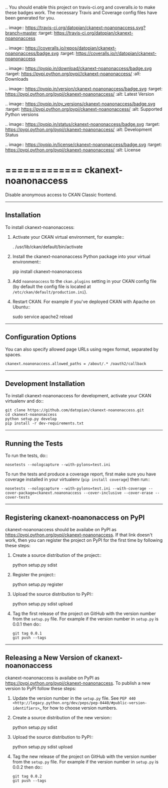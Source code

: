 .. You should enable this project on travis-ci.org and coveralls.io to make
   these badges work. The necessary Travis and Coverage config files have been
   generated for you.

.. image:: https://travis-ci.org/datopian/ckanext-noanonaccess.svg?branch=master
    :target: https://travis-ci.org/datopian/ckanext-noanonaccess

.. image:: https://coveralls.io/repos/datopian/ckanext-noanonaccess/badge.svg
  :target: https://coveralls.io/r/datopian/ckanext-noanonaccess

.. image:: https://pypip.in/download/ckanext-noanonaccess/badge.svg
    :target: https://pypi.python.org/pypi//ckanext-noanonaccess/
    :alt: Downloads

.. image:: https://pypip.in/version/ckanext-noanonaccess/badge.svg
    :target: https://pypi.python.org/pypi/ckanext-noanonaccess/
    :alt: Latest Version

.. image:: https://pypip.in/py_versions/ckanext-noanonaccess/badge.svg
    :target: https://pypi.python.org/pypi/ckanext-noanonaccess/
    :alt: Supported Python versions

.. image:: https://pypip.in/status/ckanext-noanonaccess/badge.svg
    :target: https://pypi.python.org/pypi/ckanext-noanonaccess/
    :alt: Development Status

.. image:: https://pypip.in/license/ckanext-noanonaccess/badge.svg
    :target: https://pypi.python.org/pypi/ckanext-noanonaccess/
    :alt: License

=============
ckanext-noanonaccess
=============

Disable anonymous access to CKAN Classic frontend.

------------
Installation
------------

To install ckanext-noanonaccess:

1. Activate your CKAN virtual environment, for example::

     . /usr/lib/ckan/default/bin/activate

2. Install the ckanext-noanonaccess Python package into your virtual environment::

     pip install ckanext-noanonaccess

3. Add ``noanonaccess`` to the ``ckan.plugins`` setting in your CKAN
   config file (by default the config file is located at
   ``/etc/ckan/default/production.ini``).

4. Restart CKAN. For example if you've deployed CKAN with Apache on Ubuntu::

     sudo service apache2 reload

--------------------
Configuration Options
--------------------
You can also specify allowed page URLs using regex format, separated by spaces.

    ckanext.noanonaccess.allowed_paths = /about/.* /oauth2/callback

------------------------
Development Installation
------------------------

To install ckanext-noanonaccess for development, activate your CKAN virtualenv and
do::

    git clone https://github.com/datopian/ckanext-noanonaccess.git
    cd ckanext-noanonaccess
    python setup.py develop
    pip install -r dev-requirements.txt


-----------------
Running the Tests
-----------------

To run the tests, do::

    nosetests --nologcapture --with-pylons=test.ini

To run the tests and produce a coverage report, first make sure you have
coverage installed in your virtualenv (``pip install coverage``) then run::

    nosetests --nologcapture --with-pylons=test.ini --with-coverage --cover-package=ckanext.noanonaccess --cover-inclusive --cover-erase --cover-tests


---------------------------------
Registering ckanext-noanonaccess on PyPI
---------------------------------

ckanext-noanonaccess should be availabe on PyPI as
https://pypi.python.org/pypi/ckanext-noanonaccess. If that link doesn't work, then
you can register the project on PyPI for the first time by following these
steps:

1. Create a source distribution of the project::

     python setup.py sdist

2. Register the project::

     python setup.py register

3. Upload the source distribution to PyPI::

     python setup.py sdist upload

4. Tag the first release of the project on GitHub with the version number from
   the ``setup.py`` file. For example if the version number in ``setup.py`` is
   0.0.1 then do::

       git tag 0.0.1
       git push --tags


----------------------------------------
Releasing a New Version of ckanext-noanonaccess
----------------------------------------

ckanext-noanonaccess is availabe on PyPI as https://pypi.python.org/pypi/ckanext-noanonaccess.
To publish a new version to PyPI follow these steps:

1. Update the version number in the ``setup.py`` file.
   See `PEP 440 <http://legacy.python.org/dev/peps/pep-0440/#public-version-identifiers>`_
   for how to choose version numbers.

2. Create a source distribution of the new version::

     python setup.py sdist

3. Upload the source distribution to PyPI::

     python setup.py sdist upload

4. Tag the new release of the project on GitHub with the version number from
   the ``setup.py`` file. For example if the version number in ``setup.py`` is
   0.0.2 then do::

       git tag 0.0.2
       git push --tags
